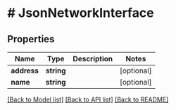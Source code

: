 # # JsonNetworkInterface

## Properties

Name | Type | Description | Notes
------------ | ------------- | ------------- | -------------
**address** | **string** |  | [optional]
**name** | **string** |  | [optional]

[[Back to Model list]](../../README.md#models) [[Back to API list]](../../README.md#endpoints) [[Back to README]](../../README.md)
